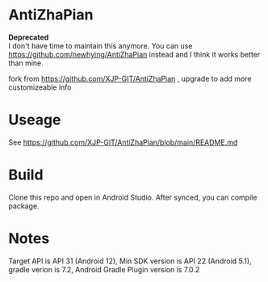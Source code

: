 # AntiZhaPian
**Deprecated**  
I don't have time to maintain this anymore. You can use https://github.com/newhying/AntiZhaPian instead and I think it works better than mine.  

fork from https://github.com/XJP-GIT/AntiZhaPian , upgrade to add more customizeable info

# Useage
See https://github.com/XJP-GIT/AntiZhaPian/blob/main/README.md

# Build
Clone this repo and open in Android Studio. After synced, you can compile package.

# Notes
Target API is API 31 (Android 12), Min SDK version is API 22 (Android 5.1), gradle verion is 7.2, Android Gradle Plugin version is 7.0.2

